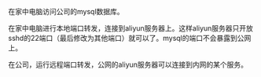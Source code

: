 在家中电脑访问公司的mysql数据库。

在家中电脑进行本地端口转发，连接到aliyun服务器上。这样aliyun服务器只开放sshd的22端口（最后修改为其他端口）就可以了。mysql的端口不会暴露到公网上。

在公司，运行远程端口转发，公网的aliyun服务器可以连接到内网的某个服务。

